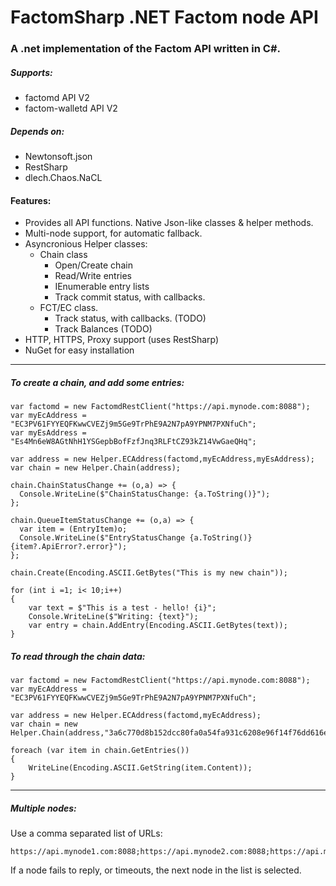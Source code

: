 # FactomSharp .NET Factom node API
### A .net implementation of the Factom API written in C#.

##### Supports:

* factomd API V2
* factom-walletd API V2

##### Depends on:

* Newtonsoft.json
* RestSharp
* dlech.Chaos.NaCL
 
#### Features:

* Provides all API functions.  Native Json-like classes & helper methods.
* Multi-node support, for automatic fallback.
* Asyncronious Helper classes:
    * Chain class
        * Open/Create chain
        * Read/Write entries
        * IEnumerable entry lists
        * Track commit status, with callbacks.
    * FCT/EC class.
        * Track status, with callbacks. (TODO)
        * Track Balances (TODO)
* HTTP, HTTPS, Proxy support (uses RestSharp)
* NuGet for easy installation

---

##### To create a chain, and add some entries:

    var factomd = new FactomdRestClient("https://api.mynode.com:8088"); 
    var myEcAddress = "EC3PV61FYYEQFKwwCVEZj9m5Ge9TrPhE9A2N7pA9YPNM7PXNfuCh";
    var myEsAddress = "Es4Mn6eW8AGtNhH1YSGepbBofFzfJnq3RLFtCZ93kZ14VwGaeQHq";
    
    var address = new Helper.ECAddress(factomd,myEcAddress,myEsAddress);
    var chain = new Helper.Chain(address);
    
    chain.ChainStatusChange += (o,a) => {
      Console.WriteLine($"ChainStatusChange: {a.ToString()}");
    };
            
    chain.QueueItemStatusChange += (o,a) => {
      var item = (EntryItem)o;
      Console.WriteLine($"EntryStatusChange {a.ToString()} {item?.ApiError?.error}");
    };
 
    chain.Create(Encoding.ASCII.GetBytes("This is my new chain"));

    for (int i =1; i< 10;i++)
    {
        var text = $"This is a test - hello! {i}";
        Console.WriteLine($"Writing: {text}");
        var entry = chain.AddEntry(Encoding.ASCII.GetBytes(text));
    }


##### To read through the chain data:

    var factomd = new FactomdRestClient("https://api.mynode.com:8088"); 
    var myEcAddress = "EC3PV61FYYEQFKwwCVEZj9m5Ge9TrPhE9A2N7pA9YPNM7PXNfuCh";
    
    var address = new Helper.ECAddress(factomd,myEcAddress);
    var chain = new Helper.Chain(address,"3a6c770d8b152dcc80fa0a54fa931c6208e96f14f76dd616e51502a58836e9f8");
    
    foreach (var item in chain.GetEntries())
    {
        WriteLine(Encoding.ASCII.GetString(item.Content));
    }

---
    
##### Multiple nodes:
Use a comma separated list of URLs:

    https://api.mynode1.com:8088;https://api.mynode2.com:8088;https://api.mynode3.com:8088;

If a node fails to reply, or timeouts, the next node in the list is selected.
